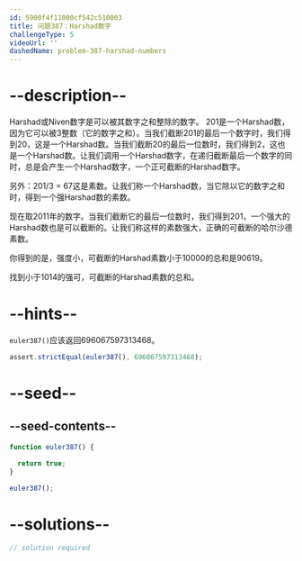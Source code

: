 ```yaml
---
id: 5900f4f11000cf542c510003
title: 问题387：Harshad数字
challengeType: 5
videoUrl: ''
dashedName: problem-387-harshad-numbers
---
```


# --description--

Harshad或Niven数字是可以被其数字之和整除的数字。 201是一个Harshad数，因为它可以被3整数（它的数字之和）。当我们截断201的最后一个数字时，我们得到20，这是一个Harshad数。当我们截断20的最后一位数时，我们得到2，这也是一个Harshad数。让我们调用一个Harshad数字，在递归截断最后一个数字的同时，总是会产生一个Harshad数字，一个正可截断的Harshad数字。

另外：201/3 = 67这是素数。让我们称一个Harshad数，当它除以它的数字之和时，得到一个强Harshad数的素数。

现在取2011年的数字。当我们截断它的最后一位数时，我们得到201，一个强大的Harshad数也是可以截断的。让我们称这样的素数强大，正确的可截断的哈尔沙德素数。

你得到的是，强度小，可截断的Harshad素数小于10000的总和是90619。

找到小于1014的强可，可截断的Harshad素数的总和。

# --hints--

`euler387()`应该返回696067597313468。

```js
assert.strictEqual(euler387(), 696067597313468);
```

# --seed--

## --seed-contents--

```js
function euler387() {

  return true;
}

euler387();
```

# --solutions--

```js
// solution required
```
